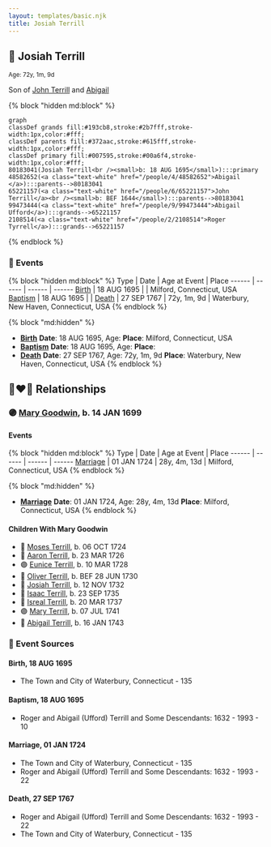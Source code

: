 ```yaml
---
layout: templates/basic.njk
title: Josiah Terrill
---
```

## 🔵 Josiah Terrill
<small>Age: 72y, 1m, 9d</small>

Son of [John Terrill](/people/6/65221157) and [Abigail ](/people/4/48582652)

{% block "hidden md:block" %}
```mermaid
graph
classDef grands fill:#193cb8,stroke:#2b7fff,stroke-width:1px,color:#fff;
classDef parents fill:#372aac,stroke:#615fff,stroke-width:1px,color:#fff;
classDef primary fill:#007595,stroke:#00a6f4,stroke-width:1px,color:#fff;
80183041(Josiah Terrill<br /><small>b: 18 AUG 1695</small>):::primary
48582652(<a class="text-white" href="/people/4/48582652">Abigail </a>):::parents-->80183041
65221157(<a class="text-white" href="/people/6/65221157">John Terrill</a><br /><small>b: BEF 1644</small>):::parents-->80183041
99473444(<a class="text-white" href="/people/9/99473444">Abigail Ufford</a>):::grands-->65221157
2108514(<a class="text-white" href="/people/2/2108514">Roger Tyrrell</a>):::grands-->65221157
```
{% endblock %}

### 📆 Events

{% block "hidden md:block" %}
Type | Date | Age at Event | Place
------ | ------ | ------ | ------
[Birth](#event-event-2) | 18 AUG 1695 |  | Milford, Connecticut, USA
[Baptism](#event-event-0) | 18 AUG 1695 |  |
[Death](#event-event-4) | 27 SEP 1767 | 72y, 1m, 9d | Waterbury, New Haven, Connecticut, USA
{% endblock %}

{% block "md:hidden" %}
- **[Birth](#event-event-2)**
**Date**: 18 AUG 1695, Age:
**Place**: Milford, Connecticut, USA
- **[Baptism](#event-event-0)**
**Date**: 18 AUG 1695, Age:
**Place**:
- **[Death](#event-event-4)**
**Date**: 27 SEP 1767, Age: 72y, 1m, 9d
**Place**: Waterbury, New Haven, Connecticut, USA
{% endblock %}

## 👩‍❤️‍👨 Relationships

### 🟣 [Mary Goodwin](/people/4/49404198), b. 14 JAN 1699

#### Events

{% block "hidden md:block" %}
Type | Date | Age at Event | Place
------ | ------ | ------ | ------
[Marriage](#event-family-0-event-0) | 01 JAN 1724 | 28y, 4m, 13d | Milford, Connecticut, USA
{% endblock %}

{% block "md:hidden" %}
- **[Marriage](#event-family-0-event-0)**
**Date**: 01 JAN 1724, Age: 28y, 4m, 13d
**Place**: Milford, Connecticut, USA
{% endblock %}

#### Children With Mary Goodwin
* 🔵 [Moses Terrill](/people/1/19430220), b. 06 OCT 1724
* 🔵 [Aaron Terrill](/people/2/27846482), b. 23 MAR 1726
* 🟣 [Eunice Terrill](/people/7/78054136), b. 10 MAR 1728
* 🔵 [Oliver Terrill](/people/9/94505283), b. BEF 28 JUN 1730
* 🔵 [Josiah Terrill](/people/1/19227229), b. 12 NOV 1732
* 🔵 [Isaac Terrill](/people/8/80400910), b. 23 SEP 1735
* 🔵 [Isreal Terrill](/people/4/44434844), b. 20 MAR 1737
* 🟣 [Mary Terrill](/people/2/25880120), b. 07 JUL 1741
* 🔵 [Abigail Terrill](/people/9/94050390), b. 16 JAN 1743
### 📰 Event Sources

#### <a id="event-event-2"></a> Birth, 18 AUG 1695
* The Town and City of Waterbury, Connecticut  - 135

#### <a id="event-event-0"></a> Baptism, 18 AUG 1695
* Roger and Abigail (Ufford) Terrill and Some Descendants: 1632 - 1993  - 10

#### <a id="event-family-0-event-0"></a> Marriage, 01 JAN 1724
* The Town and City of Waterbury, Connecticut  - 135
* Roger and Abigail (Ufford) Terrill and Some Descendants: 1632 - 1993  - 22
#### <a id="event-event-4"></a> Death, 27 SEP 1767
* Roger and Abigail (Ufford) Terrill and Some Descendants: 1632 - 1993  - 22
* The Town and City of Waterbury, Connecticut  - 135

